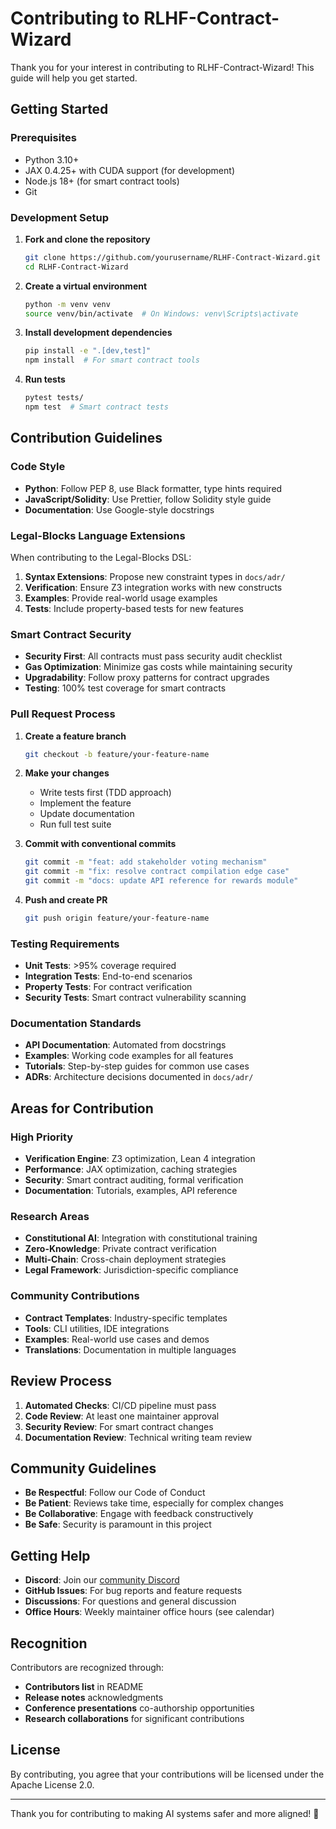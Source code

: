 # Contributing to RLHF-Contract-Wizard

Thank you for your interest in contributing to RLHF-Contract-Wizard! This guide will help you get started.

## Getting Started

### Prerequisites

- Python 3.10+
- JAX 0.4.25+ with CUDA support (for development)
- Node.js 18+ (for smart contract tools)
- Git

### Development Setup

1. **Fork and clone the repository**
   ```bash
   git clone https://github.com/yourusername/RLHF-Contract-Wizard.git
   cd RLHF-Contract-Wizard
   ```

2. **Create a virtual environment**
   ```bash
   python -m venv venv
   source venv/bin/activate  # On Windows: venv\Scripts\activate
   ```

3. **Install development dependencies**
   ```bash
   pip install -e ".[dev,test]"
   npm install  # For smart contract tools
   ```

4. **Run tests**
   ```bash
   pytest tests/
   npm test  # Smart contract tests
   ```

## Contribution Guidelines

### Code Style

- **Python**: Follow PEP 8, use Black formatter, type hints required
- **JavaScript/Solidity**: Use Prettier, follow Solidity style guide
- **Documentation**: Use Google-style docstrings

### Legal-Blocks Language Extensions

When contributing to the Legal-Blocks DSL:

1. **Syntax Extensions**: Propose new constraint types in `docs/adr/`
2. **Verification**: Ensure Z3 integration works with new constructs
3. **Examples**: Provide real-world usage examples
4. **Tests**: Include property-based tests for new features

### Smart Contract Security

- **Security First**: All contracts must pass security audit checklist
- **Gas Optimization**: Minimize gas costs while maintaining security
- **Upgradability**: Follow proxy patterns for contract upgrades
- **Testing**: 100% test coverage for smart contracts

### Pull Request Process

1. **Create a feature branch**
   ```bash
   git checkout -b feature/your-feature-name
   ```

2. **Make your changes**
   - Write tests first (TDD approach)
   - Implement the feature
   - Update documentation
   - Run full test suite

3. **Commit with conventional commits**
   ```bash
   git commit -m "feat: add stakeholder voting mechanism"
   git commit -m "fix: resolve contract compilation edge case"
   git commit -m "docs: update API reference for rewards module"
   ```

4. **Push and create PR**
   ```bash
   git push origin feature/your-feature-name
   ```

### Testing Requirements

- **Unit Tests**: >95% coverage required
- **Integration Tests**: End-to-end scenarios
- **Property Tests**: For contract verification
- **Security Tests**: Smart contract vulnerability scanning

### Documentation Standards

- **API Documentation**: Automated from docstrings
- **Examples**: Working code examples for all features
- **Tutorials**: Step-by-step guides for common use cases
- **ADRs**: Architecture decisions documented in `docs/adr/`

## Areas for Contribution

### High Priority

- **Verification Engine**: Z3 optimization, Lean 4 integration
- **Performance**: JAX optimization, caching strategies
- **Security**: Smart contract auditing, formal verification
- **Documentation**: Tutorials, examples, API reference

### Research Areas

- **Constitutional AI**: Integration with constitutional training
- **Zero-Knowledge**: Private contract verification
- **Multi-Chain**: Cross-chain deployment strategies
- **Legal Framework**: Jurisdiction-specific compliance

### Community Contributions

- **Contract Templates**: Industry-specific templates
- **Tools**: CLI utilities, IDE integrations
- **Examples**: Real-world use cases and demos
- **Translations**: Documentation in multiple languages

## Review Process

1. **Automated Checks**: CI/CD pipeline must pass
2. **Code Review**: At least one maintainer approval
3. **Security Review**: For smart contract changes
4. **Documentation Review**: Technical writing team review

## Community Guidelines

- **Be Respectful**: Follow our Code of Conduct
- **Be Patient**: Reviews take time, especially for complex changes
- **Be Collaborative**: Engage with feedback constructively
- **Be Safe**: Security is paramount in this project

## Getting Help

- **Discord**: Join our [community Discord](https://discord.gg/rlhf-contracts)
- **GitHub Issues**: For bug reports and feature requests
- **Discussions**: For questions and general discussion
- **Office Hours**: Weekly maintainer office hours (see calendar)

## Recognition

Contributors are recognized through:
- **Contributors list** in README
- **Release notes** acknowledgments
- **Conference presentations** co-authorship opportunities
- **Research collaborations** for significant contributions

## License

By contributing, you agree that your contributions will be licensed under the Apache License 2.0.

---

Thank you for contributing to making AI systems safer and more aligned! 🚀